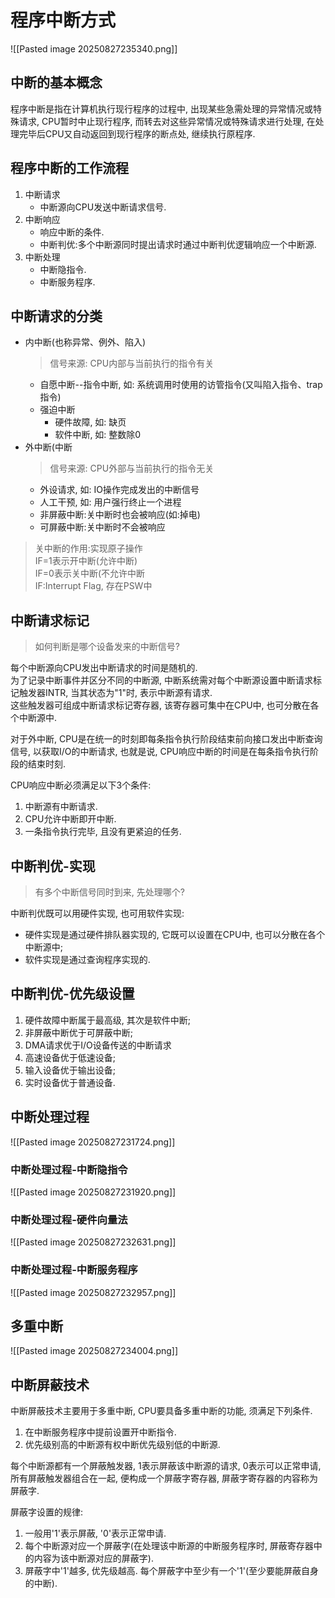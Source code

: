 # 程序中断方式

![[Pasted image 20250827235340.png]]

## 中断的基本概念

程序中断是指在计算机执行现行程序的过程中, 出现某些急需处理的异常情况或特殊请求,
CPU暂时中止现行程序, 而转去对这些异常情况或特殊请求进行处理,
在处理完毕后CPU又自动返回到现行程序的断点处, 继续执行原程序.

## 程序中断的工作流程

1. 中断请求
   - 中断源向CPU发送中断请求信号.
2. 中断响应
   - 响应中断的条件.
   - 中断判优:多个中断源同时提出请求时通过中断判优逻辑响应一个中断源.
3. 中断处理
   - 中断隐指令.
   - 中断服务程序.

## 中断请求的分类

- 内中断(也称异常、例外、陷入)
  > 信号来源: CPU内部与当前执行的指令有关
  - 自愿中断--指令中断, 如: 系统调用时使用的访管指令(又叫陷入指令、trap指令)
  - 强迫中断
    - 硬件故障, 如: 缺页
    - 软件中断, 如: 整数除0
- 外中断(中断
  > 信号来源: CPU外部与当前执行的指令无关
  - 外设请求, 如: IO操作完成发出的中断信号
  - 人工干预, 如: 用户强行终止一个进程
  - 非屏蔽中断:关中断时也会被响应(如:掉电)
  - 可屏蔽中断:关中断时不会被响应

> 关中断的作用:实现原子操作 <BR>
> IF=1表示开中断(允许中断) <BR>
> IF=0表示关中断(不允许中断 <BR>
> IF:Interrupt Flag, 存在PSW中

## 中断请求标记

> 如何判断是哪个设备发来的中断信号?

每个中断源向CPU发出中断请求的时间是随机的. <BR>
为了记录中断事件并区分不同的中断源, 中断系统需对每个中断源设置中断请求标记触发器INTR, 当其状态为"1"时, 表示中断源有请求. <BR>
这些触发器可组成中断请求标记寄存器, 该寄存器可集中在CPU中, 也可分散在各个中断源中.

对于外中断, CPU是在统一的时刻即每条指令执行阶段结束前向接口发出中断查询信号,
以获取I/O的中断请求, 也就是说, CPU响应中断的时间是在每条指令执行阶段的结束时刻.

CPU响应中断必须满足以下3个条件:

1. 中断源有中断请求.
2. CPU允许中断即开中断.
3. 一条指令执行完毕, 且没有更紧迫的任务.

## 中断判优-实现

> 有多个中断信号同时到来, 先处理哪个?

中断判优既可以用硬件实现, 也可用软件实现:

- 硬件实现是通过硬件排队器实现的, 它既可以设置在CPU中, 也可以分散在各个中断源中;
- 软件实现是通过查询程序实现的.

## 中断判优-优先级设置

1. 硬件故障中断属于最高级, 其次是软件中断;
2. 非屏蔽中断优于可屏蔽中断;
3. DMA请求优于I/O设备传送的中断请求
4. 高速设备优于低速设备;
5. 输入设备优于输出设备;
6. 实时设备优于普通设备.

## 中断处理过程

![[Pasted image 20250827231724.png]]

### 中断处理过程-中断隐指令

![[Pasted image 20250827231920.png]]

### 中断处理过程-硬件向量法

![[Pasted image 20250827232631.png]]

### 中断处理过程-中断服务程序

![[Pasted image 20250827232957.png]]

## 多重中断

![[Pasted image 20250827234004.png]]

## 中断屏蔽技术

中断屏蔽技术主要用于多重中断, CPU要具备多重中断的功能, 须满足下列条件.

1. 在中断服务程序中提前设置开中断指令.
2. 优先级别高的中断源有权中断优先级别低的中断源.

每个中断源都有一个屏蔽触发器, 1表示屏蔽该中断源的请求, 0表示可以正常申请, 所有屏蔽触发器组合在一起, 便构成一个屏蔽字寄存器, 屏蔽字寄存器的内容称为屏蔽字.

屏蔽字设置的规律:

1. 一般用'1'表示屏蔽, '0'表示正常申请.
2. 每个中断源对应一个屏蔽字(在处理该中断源的中断服务程序时, 屏蔽寄存器中的内容为该中断源对应的屏蔽字).
3. 屏蔽字中'1'越多, 优先级越高. 每个屏蔽字中至少有一个'1'(至少要能屏蔽自身的中断).

